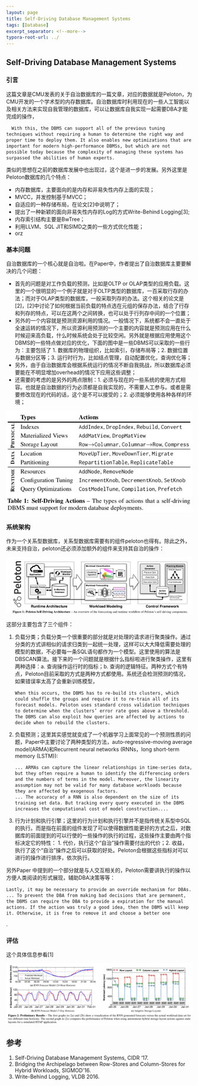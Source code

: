 ```yaml
---
layout: page
title: Self-Driving Database Management Systems
tags: [Database]
excerpt_separator: <!--more-->
typora-root-url: ../
---
```


## Self-Driving Database Management Systems 

### 引言

  这篇文章是CMU发表的关于自治数据库的一篇文章，对应的数据就是Peloton，为CMU开发的一个学术型的内存数据库。自治数据库时利用现在的一些人工智能以及相关方法来实现自我管理的数据库，可以让数据库自我实现一起需要DBA才能完成的操作，

```
  With this, the DBMS can support all of the previous tuning techniques without requiring a human to determine the right way and proper time to deploy them. It also enables new optimizations that are important for modern high-performance DBMSs, but which are not possible today because the complexity of managing these systems has surpassed the abilities of human experts.
```

 类似的思想在之前的数据库发展中也出现过，这个是进一步的发展。另外这里是Peloton数据库的几个特点：

* 内存数据库，主要面向的是内存和非易失性内存上面的实现；
* MVCC，并发控制基于MVCC；
* 自适应的一种存储布局，在论文[2]中说明了；
* 提出了一种新颖的面向非易失性内存的Log的方式Write-Behind Logging[3];
* 内存索引结构主要是BwTree；
* 利用LLVM、SQL JIT和SIMD之类的一些方式优化性能；
* orz

### 基本问题

  自治数据库的一个核心就是自治啦。在Paper中，作者提出了自治数据库主要要解决的几个问题：

*  首先的问题是对工作负载的预测，比如是OLTP or OLAP类型的应用负载。这里的一个很明显的一个例子就是对于OLTP类型的数据库，一百采取行存的办法；而对于OLAP类型的数据库，一般采取列存的办法。这个相关的论文是[2]，[2]中讨论了如何根据当前负载的特点选在元组的保存办法，结合了行存和列存的特点，可以在这两个之间转换，也可以处于行列存中间的一个位置；
* 另外的一个内容就是预测资源利用的情况。一般情况下，系统都不会一直处于全速运转的情况下，所以资源利用预测的一个主要的内容就是预测应用在什么时候迎来高负载，什么时候系统会处于比较空闲。另外就是根据应用使用这个DBMS的一些特点做对应的优化，下面的图中是一些DBMS可以采取的一些行为：主要包括了 1. 数据库的物理组织，比如索引，存储布局等；2. 数据位置与数据分区等；3. 运行时行为，比如结点管理，自动配置优化，查询优化等；
* 另外，由于自治数据库会根据系统运行的情况不断自我挑战，所以数据库必须要能在不明显增加overhead的情况下应用这些调整；
* 还需要的考虑的是另外的两点限制：1.  必须与现在的一些系统的使用方式相容。也就是自治数据的行为必须都是自我实现的，不需要人工参与。或者是需要修改现在的代码的话，这个是不可以接受的；2. 必须能够使用各种各样的环境；

![peloton-self-driving](/assets/img/peloton-self-driving.png)

### 系统架构

  作为一个关系型数据库，关系型数据库需要有的组件peloton也得有。除此之外，未来支持自治，peloton还必须添加额外的组件来支持其自治的操作：

![peloton-arch](/assets/img/peloton-arch.png)

这部分主要包含了三个组件：

1. 负载分类；负载分类一个很重要的部分就是对处理的请求进行聚类操作。通过分类的方式讲相似的请求归类到一起统一处理，这样可以大大降低需要处理的模型的数据，不必要每一条SQL语句都作为一个模型。这里使用的算法是DBSCAN算法。接下来的一个问题就是根据什么指标啦进行聚类操作，这里有两种选择：a. 查询操作运行时的指标；b. 查询的逻辑特征。两种方式个有特点，Peloton目前采取的方式是两种方式都使用。系统还会检测预测的情况，如果错误率太高了会重新训练模型，

   ```
   When this occurs, the DBMS has to re-build its clusters, which could shuffle the groups and require it to re-train all of its forecast models. Peloton uses standard cross validation techniques to determine when the clusters’ error rate goes above a threshold. The DBMS can also exploit how queries are affected by actions to decide when to rebuild the clusters.
   ```

2. 负载预测；这里其实感觉就变成了一个机器学习上面常见的一个预测性质的问题，Paper中主要讨论了两种类型的方法，auto-regressive-moving average model(ARMA)和Recurrent neural networks (RNNs，long short-term memory (LSTM)):

   ```
   ... ARMAs can capture the linear relationships in time-series data, but they often require a human to identify the differencing orders and the numbers of terms in the model. Moreover, the linearity assumption may not be valid for many database workloads because they are affected by exogenous factors.
   ... The accuracy of a RNN is also dependent on the size of its training set data. But tracking every query executed in the DBMS increases the computational cost of model construction....
   ```

3. 行为计划和执行引擎；这里的行为计划和执行引擎并不是指传统关系型中SQL的执行。而是指在前面的组件发现了可以使得数据性能更好的方式之后，对数据库的前面提到的可以行使的一些操作的执行的过程，这些操作主要由两个指标决定它的特性： 1. 代价，执行这个“自治”操作需要付出的代价；2. 收益，执行了这个“自治”操作之后可以获取的好处。Peloton会根据这些指标对可以进行的操作进行排序，依次执行。

另外Paper 中提到的一个部分就是与人交互相关的，Peloton需要讲执行的操作以方便人类阅读的形式展现，辅助DBA决策等等：

```
Lastly, it may be necessary to provide an override mechanism for DBAs. ... To prevent the DBA from making bad decisions that are permanent, the DBMS can require the DBA to provide a expiration for the manual actions. If the action was truly a good idea, then the DBMS will keep it. Otherwise, it is free to remove it and choose a better one
```

.

### 评估

  这个具体信息参看[1]

![peloton-preliminary-result](/assets/img/peloton-preliminary-result.png) 

## 参考

1. Self-Driving Database Management Systems, CIDR ‘17.
2. Bridging the Archipelago between Row-Stores and Column-Stores for Hybrid Workloads, SIGMOD'16.
3. Write-Behind Logging, VLDB 2016.

